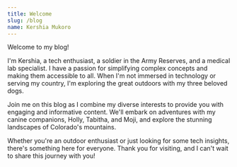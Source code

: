 ```yaml
---
title: Welcome
slug: /blog
name: Kershia Mukoro
---
```


Welcome to my blog!

I'm Kershia, a tech enthusiast, a soldier in the Army Reserves, and a medical lab specialist. I have a passion for simplifying complex concepts and making them accessible to all. When I'm not immersed in technology or serving my country, I'm exploring the great outdoors with my three beloved dogs.

Join me on this blog as I combine my diverse interests to provide you with engaging and informative content. We'll embark on adventures with my canine companions, Holly, Tabitha, and Moji, and explore the stunning landscapes of Colorado's mountains.

Whether you're an outdoor enthusiast or just looking for some tech insights, there's something here for everyone. Thank you for visiting, and I can't wait to share this journey with you!
